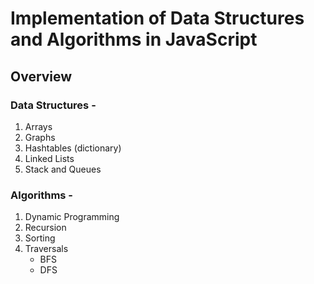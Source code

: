 # Implementation of Data Structures and Algorithms in JavaScript

## Overview 

### Data Structures -

1. Arrays
2. Graphs
3. Hashtables (dictionary)
4. Linked Lists
5. Stack and Queues

### Algorithms -

1. Dynamic Programming
2. Recursion
3. Sorting
4. Traversals
   - BFS
   - DFS
